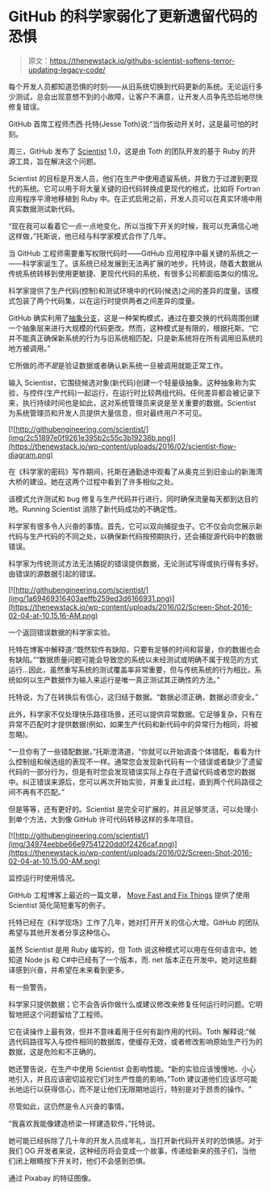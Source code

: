 # GitHub 的科学家弱化了更新遗留代码的恐惧

> 原文：<https://thenewstack.io/githubs-scientist-softens-terror-updating-legacy-code/>

每个开发人员都知道恐惧的时刻——从旧系统切换到代码更新的系统。无论运行多少测试，总会出现意想不到的小故障，让客户不满意，让开发人员争先恐后地尽快修复错误。

GitHub 首席工程师杰西·托特(Jesse Toth)说:“当你扳动开关时，这是最可怕的时刻。

周三，GitHub 发布了 [Scientist](https://github.com/github/scientist) 1.0，这是由 Toth 的团队开发的基于 Ruby 的开源工具，旨在解决这个问题。

Scientist 的目标是开发人员，他们在生产中使用遗留系统，并致力于过渡到更现代的系统。它可以用于将大量关键的旧代码转换成更现代的格式，比如将 Fortran 应用程序平滑地移植到 Ruby 中。在正式启用之前，开发人员可以在真实环境中用真实数据测试新代码。

“现在我可以看着它一点一点地变化，所以当按下开关的时候，我可以充满信心地这样做，”托斯说，他已经与科学家模式合作了几年。

当 GitHub 工程师需要重写权限代码时——GitHub 应用程序中最关键的系统之一——科学家诞生了。该系统已经发展到无法再扩展的地步。托特说，随着大数据从传统系统转移到使用更敏捷、更现代代码的系统，有很多公司都面临类似的情况。

科学家提供了生产代码(控制)和测试环境中的代码(候选)之间的差异的度量。该模式包装了两个代码集，以在运行时提供两者之间差异的度量。

GitHub 确实利用了[抽象分支](http://martinfowler.com/bliki/BranchByAbstraction.html)，这是一种架构模式，通过在要交换的代码周围创建一个抽象层来进行大规模的代码更改。然而，这种模式是有限的，根据托斯。“它并不能真正确保新系统的行为与旧系统相匹配，只是新系统将在所有调用旧系统的地方被调用。”

它所做的*而不是*是验证数据或者确认新系统一旦被调用就能正常工作。

输入 Scientist，它围绕候选对象(新代码)创建一个轻量级抽象。这种抽象称为实验，与控件(生产代码)一起运行，在运行时比较两组代码。任何差异都会被记录下来，执行持续时间也是如此，这对系统管理员来说是至关重要的数据。Scientist 为系统管理员和开发人员提供大量信息，但对最终用户不可见。

[![http://githubengineering.com/scientist/](img/2c51897e0f9261e395b2c55c3b19238b.png)](https://thenewstack.io/wp-content/uploads/2016/02/scientist-flow-diagram.png)

在《科学家的密码》写作期间，托斯在通勤途中观看了从奥克兰到旧金山的新海湾大桥的建设。她在这两个过程中看到了许多相似之处。

该模式允许测试和 bug 修复与生产代码并行进行，同时确保流量每天都到达目的地。Running Scientist 消除了新代码成功的不确定性。

科学家有很多令人兴奋的事情。首先，它可以双向捕捉虫子。它不仅会向您展示新代码与生产代码的不同之处，以确保新代码按预期执行，还会捕捉源代码中的数据错误。

科学家为传统测试方法无法捕捉的错误提供数据，无论测试写得或执行得有多好。由错误的源数据引起的错误。

[![http://githubengineering.com/scientist/](img/1a69469316403aeffb259ed3d6166931.png)](https://thenewstack.io/wp-content/uploads/2016/02/Screen-Shot-2016-02-04-at-10.15.16-AM.png)

一个返回错误数据的科学家实验。

托特在博客中解释道:“既然软件有缺陷，只要有足够的时间和容量，你的数据也会有缺陷。”“数据质量问题可能会导致您的系统以未经测试或明确不属于规范的方式运行…因此，虽然重写系统的测试覆盖率非常重要，但与传统系统的行为相比，系统如何以生产数据作为输入来运行是唯一真正测试其正确性的方法。”

托特说，为了在转换后有信心，这归结于数据。“数据必须正确，数据必须安全。”

此外，科学家不仅处理快乐路径场景，还可以提供异常数据。它足够复杂，只有在异常不匹配时才提供数据(例如，如果生产代码和新代码中的异常行为相同，将被忽略)。

“一旦你有了一些错配数据，”托斯澄清道，“你就可以开始调查个体错配，看看为什么控制组和候选组的表现不一样。通常您会发现新代码有一个错误或者缺少了遗留代码的一部分行为，但是有时您会发现错误实际上存在于遗留代码或者您的数据中。纠正错误来源后，您可以再次开始实验，并重复此过程，直到两个代码路径之间不再有不匹配。”

但是等等，还有更好的。Scientist 是完全可扩展的，并且足够灵活，可以处理小到单个方法，大到像 GitHub 许可代码转移这样的多年项目。

[![http://githubengineering.com/scientist/](img/34974eebbe66e97541220dd0f2426caf.png)](https://thenewstack.io/wp-content/uploads/2016/02/Screen-Shot-2016-02-04-at-10.15.00-AM.png)

监控运行时使用情况。

GitHub 工程博客上最近的一篇文章， [Move Fast and Fix Things](http://githubengineering.com/move-fast/) 提供了使用 Scientist 简化简短重写的例子。

托特已经在《科学现场》工作了几年，她对打开开关的信心大增。GitHub 的团队希望与其他开发者分享这种信心。

虽然 Scientist 是用 Ruby 编写的，但 Toth 说这种模式可以用在任何语言中。她知道 Node js 和 C#中已经有了一个版本，而. net 版本正在开发中。她对这些翻译感到兴奋，并希望在未来看到更多。

有一些警告。

科学家只提供数据；它不会告诉你做什么或建议修改来修复任何运行时问题。它明智地把这个问题留给了工程师。

它在读操作上最有效，但并不意味着用于任何有副作用的代码。Toth 解释说:“候选代码路径写入与控件相同的数据库，使缓存无效，或者修改影响原始生产行为的数据，这是危险和不正确的。

她还警告说，在生产中使用 Scientist 会影响性能。“新的实验应该慢慢地、小心地引入，并且应该密切监视它们对生产性能的影响，”Toth 建议道他们应该尽可能长地运行以获得信心，而不是让他们无限期地运行，特别是对于昂贵的操作。"

尽管如此，这仍然是令人兴奋的事情。

“我喜欢我能像建造桥梁一样建造软件，”托特说。

她可能已经拆除了几十年的开发人员成年礼，当打开新代码开关时的恐惧感。对于我们 OG 开发者来说，这种经历将会变成一个故事，传递给新来的孩子们，当他们闭上眼睛按下开关时，他们不会感到恐惧。

通过 Pixabay 的特征图像。

<svg xmlns:xlink="http://www.w3.org/1999/xlink" viewBox="0 0 68 31" version="1.1"><title>Group</title> <desc>Created with Sketch.</desc></svg>